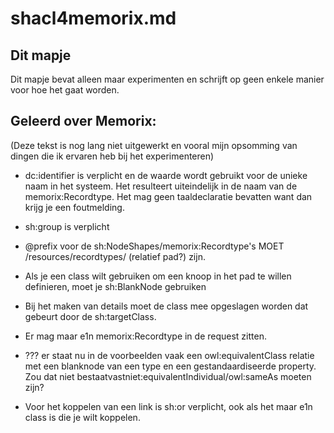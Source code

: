 # shacl4memorix.md

## Dit mapje
Dit mapje bevat alleen maar experimenten en schrijft op geen enkele manier voor hoe het gaat worden.

## Geleerd over Memorix:
(Deze tekst is nog lang niet uitgewerkt en vooral mijn opsomming van dingen die ik ervaren heb bij het experimenteren)

* dc:identifier is verplicht en de waarde wordt gebruikt voor de unieke naam in het systeem. Het resulteert uiteindelijk in de naam van de memorix:Recordtype. Het mag geen taaldeclaratie bevatten want dan krijg je een foutmelding.

* sh:group is verplicht

* @prefix voor de sh:NodeShapes/memorix:Recordtype's MOET /resources/recordtypes/ (relatief pad?) zijn.

* Als je een class wilt gebruiken om een knoop in het pad te willen definieren, moet je sh:BlankNode gebruiken

* Bij het maken van details moet de class mee opgeslagen worden dat gebeurt door de sh:targetClass. 

* Er mag maar e1n memorix:Recordtype in de request zitten. 

* ??? er staat nu in de voorbeelden vaak een owl:equivalentClass relatie met een blanknode van een type en een gestandaardiseerde property. Zou dat niet bestaatvastniet:equivalentIndividual/owl:sameAs moeten zijn? 

* Voor het koppelen van een link is sh:or verplicht, ook als het maar e1n class is die je wilt koppelen.